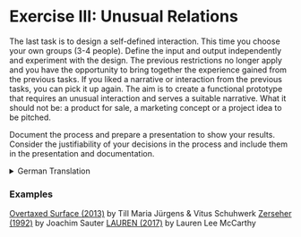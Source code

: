 # Exercise III: Unusual Relations

The last task is to design a self-defined interaction. This time you choose your own groups (3-4 people). Define the input and output independently and experiment with the design. The previous restrictions no longer apply and you have the opportunity to bring together the experience gained from the previous tasks. If you liked a narrative or interaction from the previous tasks, you can pick it up again. The aim is to create a functional prototype that requires an unusual interaction and serves a suitable narrative. What it should not be: a product for sale, a marketing concept or a project idea to be pitched.

Document the process and prepare a presentation to show your results. Consider the justifiability of your decisions in the process and include them in the presentation and documentation.

<details>
  <summary>German Translation</summary>
  Die letzte Aufgabe besteht darin, eine selbst definierte Interaktion zu entwerfen. Diesmal wählt ihr eure Gruppe selbst (3-4 Personen). Definiert Input und Output eigenständig und experimentiert mit dem Design. Die bisherigen Restrictions fallen weg, und ihr habt die Möglichkeit, die gesammelten Erfahrungen aus den vorherigen Aufgaben zusammenzuführen. Falls euch ein Narrativ oder eine Interaktion aus den bisherigen Aufgaben gut gefallen hat, könnt ihr diese wieder aufgreifen. Ziel ist ein funktionsfähiger Prototyp, welcher eine ungewöhnliche Interaktion erfordert und ein dazu passendes Narrativ bedient. Was es nicht sein sollte: ein Produkt for Sale, ein Marketing-Konzept oder eine zu pitchende Projektidee.

  Dokumentiert den Prozess und bereitet eine Präsentation vor, um eure Ergebnisse zu zeigen. Bedenkt die Begründbarkeit eurer Entscheidungen im Prozess und lasst diese in Präsentation und Dokumentation einfließen.
</details>

### Examples
[Overtaxed Surface (2013)](http://www.overtaxedsurface.de/) by Till Maria Jürgens & Vitus Schuhwerk
[Zerseher (1992)](http://www.joachimsauter.com/en/work/zerseher.html) by Joachim Sauter
[LAUREN (2017)](https://lauren-mccarthy.com/LAUREN) by Lauren Lee McCarthy

